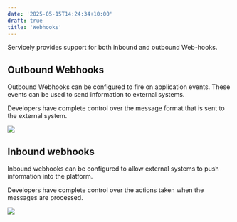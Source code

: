 ```yaml
---
date: '2025-05-15T14:24:34+10:00'
draft: true
title: 'Webhooks'
---
```

Servicely provides support for both inbound and outbound Web-hooks.

## Outbound Webhooks

Outbound Webhooks can be configured to fire on application events. These
events can be used to send information to external systems.

Developers have complete control over the message format that is sent to
the external system.

![](/images/2077458596/2077491328.png)

## Inbound webhooks

Inbound webhooks can be configured to allow external systems to push
information into the platform.

Developers have complete control over the actions taken when the
messages are processed.

![](/images/2077458596/2077393059.png)